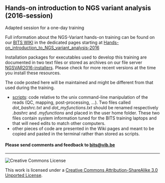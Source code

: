 ## Hands-on introduction to NGS variant analysis (2016-session)

Adapted session for a one-day training

Full information about the NGS-Variant hands-on training can be found on our <a href="http://wiki.bits.vib.be" target="_blank">BITS WIKI</a> in the dedicated pages starting at <a href="http://wiki.bits.vib.be/index.php/Hands-on_introduction_to_NGS_variant_analysis-2016" target="_blank">Hands-on_introduction_to_NGS_variant_analysis-2016</a>

Installation packages for executables used to develop this training are documented in two text files or stored as archives on our file server [NGSVAR2016-installers](http://data.bits.vib.be/pub/trainingen/NGSVAR2016/installers/).
Please check for more recent versions at the time you install these resources.

The code posted here will be maintained and might be different from that used during the training.

* [scripts](scripts): code relative to the unix command-line manipulation of the reads (QC, mapping, post-processing, ...). Two files called *dot_bashrc.txt* and *dot_myfunctions.txt* should be renamed respectively *.bashrc* and *.myfunctions* and placed in the user home folder. These two files contain system information tuned for the BITS training laptops and that will need edits to match other computers.
* other pieces of code are presented in the Wiki pages and meant to be copied and pasted in the terminal rather than stored as scripts.

<h4>Please send comments and feedback to <a href="mailto:bits@vib.be">bits@vib.be</a></h4>

------------

![Creative Commons License](http://i.creativecommons.org/l/by-sa/3.0/88x31.png?raw=true)

This work is licensed under a [Creative Commons Attribution-ShareAlike 3.0 Unported License](http://creativecommons.org/licenses/by-sa/3.0/).
